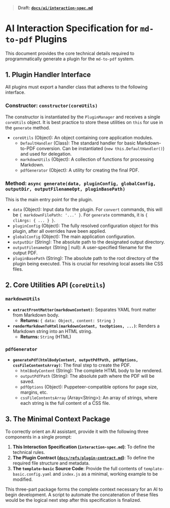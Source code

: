 > #### Draft: [`docs/ai/interaction-spec.md`](interaction-spec.md)

# AI Interaction Specification for `md-to-pdf` Plugins

This document provides the core technical details required to programmatically generate a plugin for the `md-to-pdf` system.

## 1\. Plugin Handler Interface

All plugins must export a handler class that adheres to the following interface.

### Constructor: `constructor(coreUtils)`

The constructor is instantiated by the `PluginManager` and receives a single `coreUtils` object. It is best practice to store these utilities on `this` for use in the `generate` method.

  * `coreUtils` (Object): An object containing core application modules.
      * `DefaultHandler` (Class): The standard handler for basic Markdown-to-PDF conversion. Can be instantiated (`new this.DefaultHandler()`) and used for delegation.
      * `markdownUtils` (Object): A collection of functions for processing Markdown.
      * `pdfGenerator` (Object): A utility for creating the final PDF.

### Method: `async generate(data, pluginConfig, globalConfig, outputDir, outputFilenameOpt, pluginBasePath)`

This is the main entry point for the plugin.

  * `data` (Object): Input data for the plugin. For `convert` commands, this will be `{ markdownFilePath: '...' }`. For `generate` commands, it is `{ cliArgs: { ... } }`.
  * `pluginConfig` (Object): The fully resolved configuration object for this plugin, after all overrides have been applied.
  * `globalConfig` (Object): The main application configuration.
  * `outputDir` (String): The absolute path to the designated output directory.
  * `outputFilenameOpt` (String | null): A user-specified filename for the output PDF.
  * `pluginBasePath` (String): The absolute path to the root directory of the plugin being executed. This is crucial for resolving local assets like CSS files.

## 2\. Core Utilities API (`coreUtils`)

### `markdownUtils`

  * **`extractFrontMatter(markdownContent)`**: Separates YAML front matter from Markdown body.
      * **Returns:** `{ data: Object, content: String }`
  * **`renderMarkdownToHtml(markdownContent, tocOptions, ...)`**: Renders a Markdown string into an HTML string.
      * **Returns:** `String` (HTML)

### `pdfGenerator`

  * **`generatePdf(htmlBodyContent, outputPdfPath, pdfOptions, cssFileContentsArray)`**: The final step to create the PDF.
      * `htmlBodyContent` (String): The complete HTML body to be rendered.
      * `outputPdfPath` (String): The absolute path where the PDF will be saved.
      * `pdfOptions` (Object): Puppeteer-compatible options for page size, margins, etc.
      * `cssFileContentsArray` (Array\<String\>): An array of strings, where each string is the full content of a CSS file.

## 3\. The Minimal Context Package

To correctly orient an AI assistant, provide it with the following three components in a single prompt:

1.  **This Interaction Specification (`interaction-spec.md`)**: To define the technical rules.
2.  **The Plugin Contract ([`docs/refs/plugin-contract.md`](../refs/plugin-contract.md))**: To define the required file structure and metadata.
3.  **The `template-basic` Source Code**: Provide the full contents of `template-basic.config.yaml` and `index.js` as a minimal, working example to be modified.

This three-part package forms the complete context necessary for an AI to begin development. A script to automate the concatenation of these files would be the logical next step after this specification is finalized.
